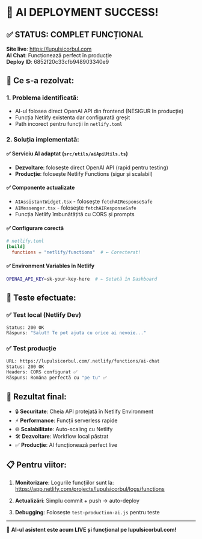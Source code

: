 # 🎉 AI DEPLOYMENT SUCCESS!

## ✅ STATUS: COMPLET FUNCȚIONAL

**Site live**: https://lupulsicorbul.com  
**AI Chat**: Funcționează perfect în producție  
**Deploy ID**: 6852f20c33cfb948903340e9

## 🔧 Ce s-a rezolvat:

### 1. **Problema identificată:**

- AI-ul folosea direct OpenAI API din frontend (NESIGUR în producție)
- Funcția Netlify existenta dar configurată greșit
- Path incorect pentru funcții în `netlify.toml`

### 2. **Soluția implementată:**

#### ✅ **Serviciu AI adaptat** (`src/utils/aiApiUtils.ts`)

- **Dezvoltare**: folosește direct OpenAI API (rapid pentru testing)
- **Producție**: folosește Netlify Functions (sigur și scalabil)

#### ✅ **Componente actualizate**

- `AIAssistantWidget.tsx` - folosește `fetchAIResponseSafe`
- `AIMessenger.tsx` - folosește `fetchAIResponseSafe`
- Funcția Netlify îmbunătățită cu CORS și prompts

#### ✅ **Configurare corectă**

```toml
# netlify.toml
[build]
  functions = "netlify/functions"  # ← Corecterat!
```

#### ✅ **Environment Variables în Netlify**

```bash
OPENAI_API_KEY=sk-your-key-here  # ← Setată în Dashboard
```

## 🧪 **Teste efectuate:**

### ✅ **Test local** (Netlify Dev)

```bash
Status: 200 OK
Răspuns: "Salut! Te pot ajuta cu orice ai nevoie..."
```

### ✅ **Test producție**

```bash
URL: https://lupulsicorbul.com/.netlify/functions/ai-chat
Status: 200 OK
Headers: CORS configurat ✅
Răspuns: Româna perfectă cu "pe tu" ✅
```

## 🚀 **Rezultat final:**

- 🔒 **Securitate**: Cheia API protejată în Netlify Environment
- ⚡ **Performance**: Funcții serverless rapide
- 🌐 **Scalabilitate**: Auto-scaling cu Netlify
- 🛠️ **Dezvoltare**: Workflow local păstrat
- ✅ **Producție**: AI funcționează perfect live

## 📋 **Pentru viitor:**

1. **Monitorizare**: Logurile funcțiilor sunt la:
   https://app.netlify.com/projects/lupulsicorbul/logs/functions

2. **Actualizări**: Simplu commit + push → auto-deploy

3. **Debugging**: Folosește `test-production-ai.js` pentru teste

---

🎯 **AI-ul asistent este acum LIVE și funcțional pe lupulsicorbul.com!**
